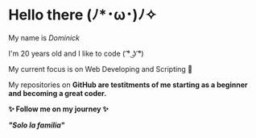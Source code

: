 <h1> Hello there (ﾉ*･ω･)ﾉ✧ </h1>

My name is <em> Dominick </em> 

I'm 20 years old and I like to code ( ͡° ͜ʖ ͡°) 

My current focus is on Web Developing and Scripting 🐧

My repositories on <b> GitHub <b> are testitments of me starting as a beginner and becoming a great coder.

✨ Follow me on my journey ✨

<em> <b> "Solo la familia" <b> <em>








<!---
Domi261/Domi261 is a ✨ special ✨ repository because its `README.md` (this file) appears on your GitHub profile.
You can click the Preview link to take a look at your changes.
--->
